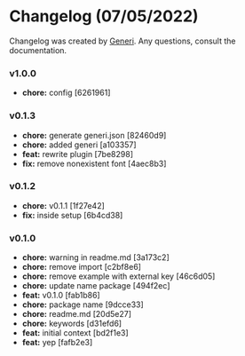 # Changelog (07/05/2022)

Changelog was created by [Generi](https://github.com/Novout/generi). Any questions, consult the documentation.

### v1.0.0

* **chore:** config [6261961]

### v0.1.3

* **chore:** generate generi.json [82460d9]
* **chore:** added generi [a103357]
* **feat:** rewrite plugin [7be8298]
* **fix:** remove nonexistent font [4aec8b3]

### v0.1.2

* **chore:** v0.1.1 [1f27e42]
* **fix:** inside setup [6b4cd38]

### v0.1.0

* **chore:** warning in readme.md [3a173c2]
* **chore:** remove import [c2bf8e6]
* **chore:** remove example with external key [46c6d05]
* **chore:** update name package [494f2ec]
* **feat:** v0.1.0 [fab1b86]
* **chore:** package name [9dcce33]
* **chore:** readme.md [20d5e27]
* **chore:** keywords [d31efd6]
* **feat:** initial context [bd2f1e3]
* **feat:** yep [fafb2e3]
